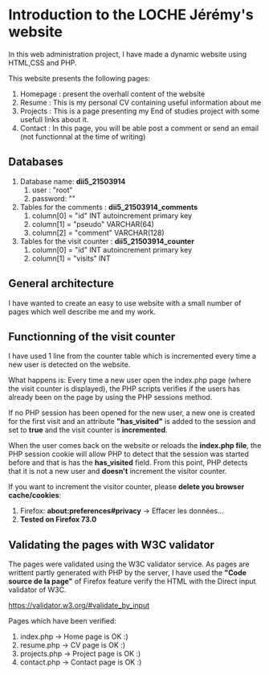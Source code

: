 # Introduction to the LOCHE Jérémy's website

In this web administration project, I have made a dynamic website using HTML,CSS and PHP.

This website presents the following pages:
1. Homepage : present the overhall content of the website
2. Resume : This is my personal CV containing useful information about me
3. Projects : This is a page presenting my End of studies project with some usefull links about it.
4. Contact : In this page, you will be able post a comment or send an email (not functionnal at the time of writing)

## Databases

1. Database name: **dii5_21503914**
	1. user : "root"
	2. password: ""
2. Tables for the comments : **dii5_21503914_comments**
	1. column[0] = "id" INT autoincrement primary key
	2. column[1] = "pseudo" VARCHAR(64)
	3. column[2] = "comment" VARCHAR(128)
3. Tables for the visit counter : **dii5_21503914_counter**
	1. column[0] = "id" INT autoincrement primary key
	2. column[1] = "visits" INT

## General architecture

I have wanted to create an easy to use website with a small number of pages which well describe me and my work.

## Functionning of the visit counter

I have used 1 line from the counter table which is incremented every time a new user is detected on the website.

What happens is: 
Every time a new user open the index.php page (where the visit counter is displayed), the PHP scripts verifies if the users has already been on the page by using the PHP sessions method.

If no PHP session has been opened for the new user, a new one is created for the first visit and an attribute **"has_visited"** is added to the session and set to **true** and the visit counter is **incremented**. 

When the user comes back on the website or reloads the **index.php file**, the PHP session cookie will allow PHP to detect that the session was started before and that is has the **has_visited** field. From this point, PHP detects that it is not a new user and **doesn't** increment the visitor counter.

If you want to increment the visitor counter, please **delete you browser cache/cookies**:
1. Firefox: **about:preferences#privacy** -> Effacer les données...
2. **Tested on Firefox 73.0**

## Validating the pages with W3C validator

The pages were validated using the W3C validator service. 
As pages are writtent partly generated with PHP by the server, I have used the **"Code source de la page"** of Firefox feature verify the HTML with the Direct input validator of W3C.

https://validator.w3.org/#validate_by_input

Pages which have been verified: 
1. index.php -> Home page is OK :)
2. resume.php -> CV page is OK :)
3. projects.php -> Project page is OK :)
4. contact.php -> Contact page is OK :)

